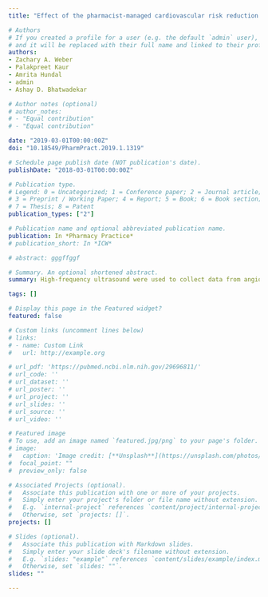 ```yaml
---
title: "Effect of the pharmacist-managed cardiovascular risk reduction services on diabetic retinopathy outcome measures"

# Authors
# If you created a profile for a user (e.g. the default `admin` user), write the username (folder name) here 
# and it will be replaced with their full name and linked to their profile.
authors:
- Zachary A. Weber  
- Palakpreet Kaur  
- Amrita Hundal 
- admin  
- Ashay D. Bhatwadekar  

# Author notes (optional)
# author_notes:
# - "Equal contribution"
# - "Equal contribution"

date: "2019-03-01T00:00:00Z"
doi: "10.18549/PharmPract.2019.1.1319"

# Schedule page publish date (NOT publication's date).
publishDate: "2018-03-01T00:00:00Z"

# Publication type.
# Legend: 0 = Uncategorized; 1 = Conference paper; 2 = Journal article;
# 3 = Preprint / Working Paper; 4 = Report; 5 = Book; 6 = Book section;
# 7 = Thesis; 8 = Patent
publication_types: ["2"]

# Publication name and optional abbreviated publication name.
publication: In *Pharmacy Practice*
# publication_short: In *ICW*

# abstract: gggffggf  

# Summary. An optional shortened abstract.
summary: High-frequency ultrasound were used to collect data from angiotensin II-induced aneurysms to develop prediction models of both aneurysm formation and growth. Baseline measurements of aortic diameter, volume/length, and strain were used with animal mass and age in a quadratic discriminant analysis and logistic regression to build two statistical models to predict disease status.All three statistical models could be useful in future aneurysm therapeutic studies to better delineate the effects of preventative and suppressive treatments from normal variations in the angiotensin II aneurysm model.  

tags: []

# Display this page in the Featured widget?
featured: false

# Custom links (uncomment lines below)
# links:
# - name: Custom Link
#   url: http://example.org

# url_pdf: 'https://pubmed.ncbi.nlm.nih.gov/29696811/'
# url_code: ''
# url_dataset: ''
# url_poster: ''
# url_project: ''
# url_slides: ''
# url_source: ''
# url_video: ''

# Featured image
# To use, add an image named `featured.jpg/png` to your page's folder. 
# image:
#   caption: 'Image credit: [**Unsplash**](https://unsplash.com/photos/pLCdAaMFLTE)'
#  focal_point: ""
#  preview_only: false

# Associated Projects (optional).
#   Associate this publication with one or more of your projects.
#   Simply enter your project's folder or file name without extension.
#   E.g. `internal-project` references `content/project/internal-project/index.md`.
#   Otherwise, set `projects: []`.
projects: []  

# Slides (optional).
#   Associate this publication with Markdown slides.
#   Simply enter your slide deck's filename without extension.
#   E.g. `slides: "example"` references `content/slides/example/index.md`.
#   Otherwise, set `slides: ""`.
slides: ""  

---
```


